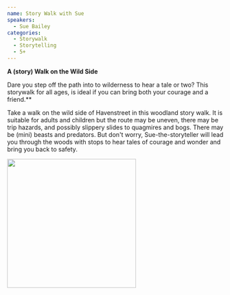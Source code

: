 ```yaml
---
name: Story Walk with Sue
speakers:
  - Sue Bailey
categories:
  - Storywalk
  - Storytelling
  - 5+
---
```


__A (story) Walk on the Wild Side__

Dare you step off the path into to wilderness to hear a tale or two?  This storywalk for all ages, is ideal if you can bring both your courage and a friend.**

Take a walk on the wild side of Havenstreet in this woodland story walk. It is suitable  for adults and children but the route may be uneven, there may be trip hazards, and possibly slippery slides to quagmires and bogs.  There may be (mini) beasts and predators. But don't worry, Sue-the-storyteller will lead you through the woods with stops to hear tales of courage and wonder and bring you back to safety.

<img src="../../assets/images/sue-kids.jpg" width=300 />